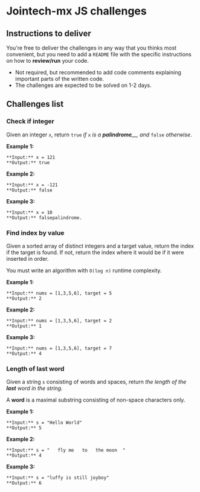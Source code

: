 # Jointech-mx JS challenges
## Instructions to deliver
You're free to deliver the challenges in any way that you thinks most convenient, but you need to add a `README` file with the specific instructions on how to **review/run** your code.

- Not required, but recommended to add code comments explaining important parts of the written code.
- The challenges are expected to be solved on 1-2 days.

## Challenges list
### Check if integer 
Given an integer  `x`, return  `true` _if_ `x` _is a_ _**palindrome**__, and_ `false` _otherwise_.

**Example 1:**

    **Input:** x = 121
    **Output:** true

**Example 2:**

    **Input:** x = -121
    **Output:** false

**Example 3:**

    **Input:** x = 10
    **Output:** falsepalindrome.

### Find index by value
Given a sorted array of distinct integers and a target value, return the index if the target is found. If not, return the index where it would be if it were inserted in order.

You must write an algorithm with `O(log n)`  runtime complexity.

**Example 1:**

    **Input:** nums = [1,3,5,6], target = 5
    **Output:** 2

**Example 2:**

    **Input:** nums = [1,3,5,6], target = 2
    **Output:** 1

**Example 3:**

    **Input:** nums = [1,3,5,6], target = 7
    **Output:** 4

### Length of last word
Given a string  `s`  consisting of words and spaces, return  _the length of the  **last**  word in the string._

A  **word**  is a maximal  substring  consisting of non-space characters only.

**Example 1:**

    **Input:** s = "Hello World"
    **Output:** 5

**Example 2:**

    **Input:** s = "   fly me   to   the moon  "
    **Output:** 4

**Example 3:**

    **Input:** s = "luffy is still joyboy"
    **Output:** 6